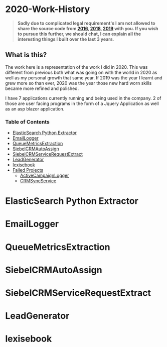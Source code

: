 # 2020-Work-History


 > **Sadly due to complicated legal requirement's I am not allowed to share the source code from [2016](https://github.com/Lwachira/2016-Internship), [2018](https://github.com/Lwachira/2018-Work-History), [2019](https://github.com/Lwachira/2019-Work-History) with you. If you wish to pursue this further, we should chat, I can explain all the interesting things I built over the last 3 years**.

## What is this?

The work here is a representation of the work I did in 2020. This was different from previous both what was going on with the world in 2020 as well as my personal growth that same year. If 2019 was the year I learnt and grew more so than ever, 2020 was the year those new hard worn skills became more refined and polished. 

I have 7 applications currently running and being used in the company. 2 of those are user facing programs in the form of a Jquery Application as well as an asp blazor application. 


### Table of Contents
- [ElasticSearch Python Extractor](#elasticsearch-python-extractor)
- [EmailLogger](#emaillogger)
- [QueueMetricsExtraction](#queuemetricsextraction)
- [SiebelCRMAutoAssign](#siebelcrmautoassign)
- [SiebelCRMServiceRequestExtract](#siebelcrmservicerequestextract)
- [LeadGenerator](#leadgenerator)
- [lexisebook](#lexisebook)
- [Failed Projects](#failed-projects)
    - [ActiveCampaignLogger](#activecampaignlogger)
    - [CRMSyncService](#crmsyncservice)
    

# ElasticSearch Python Extractor
# EmailLogger
# QueueMetricsExtraction
# SiebelCRMAutoAssign
# SiebelCRMServiceRequestExtract
# LeadGenerator
# lexisebook
